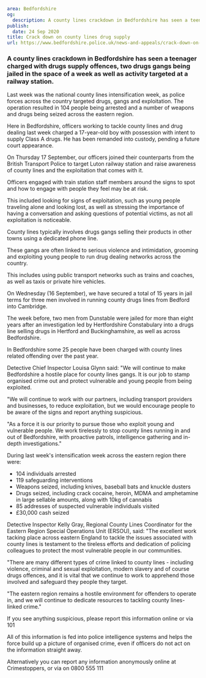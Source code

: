 ```yaml
area: Bedfordshire
og:
  description: A county lines crackdown in Bedfordshire has seen a teenager charged with drugs supply offences, two drugs gangs being jailed in the space of a week as well as activity targeted at a railway station.
publish:
  date: 24 Sep 2020
title: Crack down on county lines drug supply
url: https://www.bedfordshire.police.uk/news-and-appeals/crack-down-on-county-lines-drug-supply
```

### A county lines crackdown in Bedfordshire has seen a teenager charged with drugs supply offences, two drugs gangs being jailed in the space of a week as well as activity targeted at a railway station.

Last week was the national county lines intensification week, as police forces across the country targeted drugs, gangs and exploitation. The operation resulted in 104 people being arrested and a number of weapons and drugs being seized across the eastern region.

Here in Bedfordshire, officers working to tackle county lines and drug dealing last week charged a 17-year-old boy with possession with intent to supply Class A drugs. He has been remanded into custody, pending a future court appearance.

On Thursday 17 September, our officers joined their counterparts from the British Transport Police to target Luton railway station and raise awareness of county lines and the exploitation that comes with it.

Officers engaged with train station staff members around the signs to spot and how to engage with people they feel may be at risk.

This included looking for signs of exploitation, such as young people traveling alone and looking lost, as well as stressing the importance of having a conversation and asking questions of potential victims, as not all exploitation is noticeable.

County lines typically involves drugs gangs selling their products in other towns using a dedicated phone line.

These gangs are often linked to serious violence and intimidation, grooming and exploiting young people to run drug dealing networks across the country.

This includes using public transport networks such as trains and coaches, as well as taxis or private hire vehicles.

On Wednesday (16 September), we have secured a total of 15 years in jail terms for three men involved in running county drugs lines from Bedford into Cambridge.

The week before, two men from Dunstable were jailed for more than eight years after an investigation led by Hertfordshire Constabulary into a drugs line selling drugs in Hertford and Buckinghamshire, as well as across Bedfordshire.

In Bedfordshire some 25 people have been charged with county lines related offending over the past year.

Detective Chief Inspector Louisa Glynn said: "We will continue to make Bedfordshire a hostile place for county lines gangs. It is our job to stamp organised crime out and protect vulnerable and young people from being exploited.

"We will continue to work with our partners, including transport providers and businesses, to reduce exploitation, but we would encourage people to be aware of the signs and report anything suspicious.

"As a force it is our priority to pursue those who exploit young and vulnerable people. We work tirelessly to stop county lines running in and out of Bedfordshire, with proactive patrols, intelligence gathering and in-depth investigations."

During last week's intensification week across the eastern region there were:

 * 104 individuals arrested
 * 119 safeguarding interventions
 * Weapons seized, including knives, baseball bats and knuckle dusters
 * Drugs seized, including crack cocaine, heroin, MDMA and amphetamine in large sellable amounts, along with 10kg of cannabis
 * 85 addresses of suspected vulnerable individuals visited
 * £30,000 cash seized

Detective Inspector Kelly Gray, Regional County Lines Coordinator for the Eastern Region Special Operations Unit (ERSOU), said: "The excellent work tacking place across eastern England to tackle the issues associated with county lines is testament to the tireless efforts and dedication of policing colleagues to protect the most vulnerable people in our communities.

"There are many different types of crime linked to county lines - including violence, criminal and sexual exploitation, modern slavery and of course drugs offences, and it is vital that we continue to work to apprehend those involved and safeguard they people they target.

"The eastern region remains a hostile environment for offenders to operate in, and we will continue to dedicate resources to tackling county lines-linked crime."

If you see anything suspicious, please report this information online or via 101

All of this information is fed into police intelligence systems and helps the force build up a picture of organised crime, even if officers do not act on the information straight away.

Alternatively you can report any information anonymously online at Crimestoppers, or via on 0800 555 111
